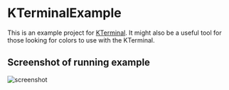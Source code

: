 # KTerminalExample

This is an example project for [KTerminal](https://github.com/heatherhaks/kterminal). It might also be a useful tool for those looking for colors to use with the KTerminal.


## Screenshot of running example

![screenshot](https://i.imgur.com/p7YSawF.gif)
